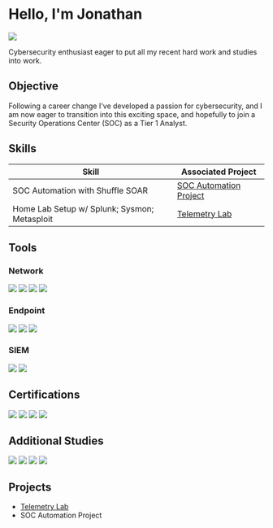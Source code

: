 # Hello, I'm Jonathan
<a href="https://www.linkedin.com/in/jonathan-dixon-475bbb45/"><img src="https://img.shields.io/badge/-LinkedIn-0072b1?&style=for-the-badge&logo=linkedin&logoColor=white" /></a>


Cybersecurity enthusiast eager to put all my recent hard work and studies into work.

## Objective

Following a career change I've developed a passion for cybersecurity, and I am now eager to transition into this exciting space, and hopefully to join a Security Operations Center (SOC) as a Tier 1 Analyst.

## Skills

| Skill                                         | Associated Project         |
|-----------------------------------------------|----------------------------|
| SOC Automation with Shuffle SOAR              | <a href="https://github.com/jdixonsd858/SOC-Automation-Project">SOC Automation Project</a>|
| Home Lab Setup w/ Splunk; Sysmon; Metasploit  | <a href="https://github.com/jdixonsd858/Telemetry-Lab/tree/main">Telemetry Lab</a>|


## Tools

### Network
<div>
    <img src="https://img.shields.io/badge/-Wireshark-1679A7?&style=for-the-badge&logo=Wireshark&logoColor=white" />
    <img src="https://img.shields.io/badge/-Suricata-EF3B2D?&style=for-the-badge&logo=Suricata&logoColor=white" />
    <img src="https://img.shields.io/badge/-Zeek-777BB4?&style=for-the-badge&logo=Zeek&logoColor=white" />
    <img src="https://img.shields.io/badge/-Snort-FF6666?&style=for-the-badge&logo=snort&logoColor=white" />
</div>

### Endpoint
<div>
    <img src="https://img.shields.io/badge/-Sysmon-0078D4?&style=for-the-badge&logo=windows&logoColor=white" />
    <img src="https://img.shields.io/badge/-Velociraptor-4B275F?&style=for-the-badge&logo=Velociraptor&logoColor=white" />
    <img src="https://img.shields.io/badge/-Autopsy-5B2093?&style=for-the-badge&logo=digitalforensicscenter&logoColor=white" />
</div>

### SIEM
<div>
    <img src="https://img.shields.io/badge/-Splunk-000000?&style=for-the-badge&logo=Splunk&logoColor=white" />
    <img src="https://img.shields.io/badge/-Elastic-005571?&style=for-the-badge&logo=Elastic&logoColor=white" />
</div>

## Certifications
<div>
<img src="https://img.shields.io/badge/-SOC%20Level%201-FF4E4E?&style=for-the-badge&logo=tryhackme&logoColor=white" />
<img src="https://img.shields.io/badge/-CySA%2B-0080FF?&style=for-the-badge&logo=CompTIA&logoColor=white" />
<img src="https://img.shields.io/badge/-Security%2B-FF0000?&style=for-the-badge&logo=CompTIA&logoColor=white" />
<img src="https://img.shields.io/badge/-AZ--900-0078D4?&style=for-the-badge&logo=Azure&logoColor=white" />
</div>

## Additional Studies
<div>
<img src="https://img.shields.io/badge/-PenTest%2B-FF69B4?&style=for-the-badge&logo=CompTIA&logoColor=white" />
<img src="https://img.shields.io/badge/-Network%2B-007ACC?&style=for-the-badge&logo=CompTIA&logoColor=white" />
<img src="https://img.shields.io/badge/-A%2B-4D4D4D?&style=for-the-badge&logo=CompTIA&logoColor=white" />
<img src="https://img.shields.io/badge/-ForeScout-00BFFF?&style=for-the-badge&logo=forescout&logoColor=white" />
</div>

## Projects
- <a href="https://github.com/jdixonsd858/Telemetry-Lab/tree/main">Telemetry Lab</a>
- SOC Automation Project
